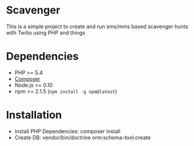 Scavenger
========

This is a simple project to create and run sms/mms based scavenger hunts with Twilio using PHP and things

# Dependencies

* PHP >= 5.4
* [Composer](https://getcomposer.org/)
* Node.js >= 0.10
* npm >= 2.1.5 (`npm install -g npm@latest`)

# Installation

* Install PHP Dependencies: composer install
* Create DB: vendor/bin/doctrine orm:schema-tool:create
